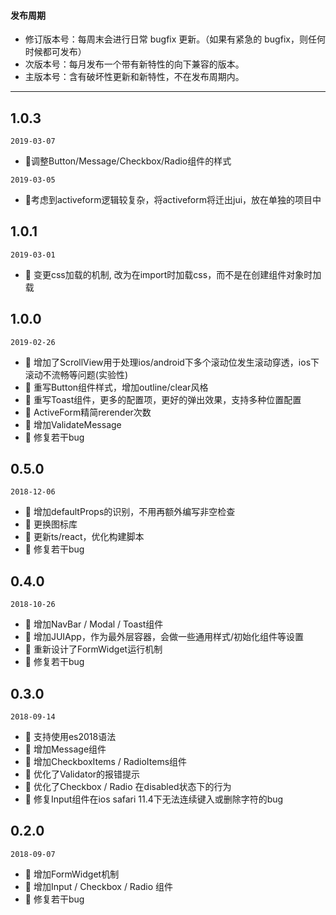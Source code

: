#### 发布周期

* 修订版本号：每周末会进行日常 bugfix 更新。（如果有紧急的 bugfix，则任何时候都可发布）
* 次版本号：每月发布一个带有新特性的向下兼容的版本。
* 主版本号：含有破坏性更新和新特性，不在发布周期内。

---
## 1.0.3
`2019-03-07`
- 💄调整Button/Message/Checkbox/Radio组件的样式




`2019-03-05`
- 💄考虑到activeform逻辑较复杂，将activeform将迁出jui，放在单独的项目中




## 1.0.1

`2019-03-01`
- 💄 变更css加载的机制, 改为在import时加载css，而不是在创建组件对象时加载




## 1.0.0

`2019-02-26`
- 🌟 增加了ScrollView用于处理ios/android下多个滚动位发生滚动穿透，ios下滚动不流畅等问题(实验性)
- 🌟 重写Button组件样式，增加outline/clear风格
- 🌟 重写Toast组件，更多的配置项，更好的弹出效果，支持多种位置配置
- 🌟 ActiveForm精简rerender次数
- 🌟 增加ValidateMessage
- 🐞 修复若干bug



## 0.5.0

`2018-12-06`
- 🌟 增加defaultProps的识别，不用再额外编写非空检查
- 🌟 更换图标库
- 🌟 更新ts/react，优化构建脚本
- 🐞 修复若干bug



## 0.4.0

`2018-10-26`
- 🌟 增加NavBar / Modal / Toast组件
- 🌟 增加JUIApp，作为最外层容器，会做一些通用样式/初始化组件等设置
- 🌟 重新设计了FormWidget运行机制
- 🐞 修复若干bug


## 0.3.0

`2018-09-14`
- 🌟 支持使用es2018语法
- 🌟 增加Message组件
- 🌟 增加CheckboxItems / RadioItems组件
- 💄 优化了Validator的报错提示
- 💄 优化了Checkbox / Radio 在disabled状态下的行为
- 🐞 修复Input组件在ios safari 11.4下无法连续键入或删除字符的bug


## 0.2.0
`2018-09-07`
- 🌟 增加FormWidget机制
- 🌟 增加Input / Checkbox / Radio 组件
- 🐞 修复若干bug
